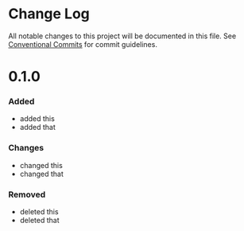 # Change Log

All notable changes to this project will be documented in this file.
See [Conventional Commits](https://conventionalcommits.org) for commit guidelines.









































































































































# 0.1.0

### Added
- added this
- added that

### Changes

- changed this
- changed that

### Removed

- deleted this
- deleted that

